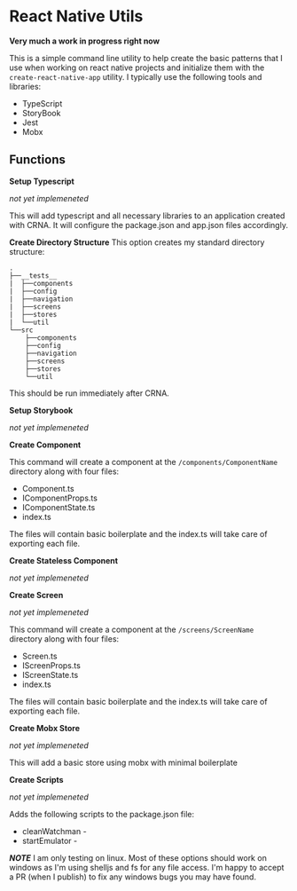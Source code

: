 # React Native Utils #

**Very much a work in progress right now**

This is a simple command line utility to help create the basic patterns that I use when working on react native projects and initialize them with the `create-react-native-app` utility. I typically use the following tools and libraries:

* TypeScript
* StoryBook
* Jest
* Mobx

## Functions ##

**Setup Typescript**

*not yet implemeneted*

This will add typescript and all necessary libraries to an application created with CRNA. It will configure the package.json and app.json files accordingly. 

**Create Directory Structure**
This option creates my standard directory structure: 

```
.
├──__tests__
|  ├──components
|  ├──config
|  ├──navigation
|  ├──screens
|  ├──stores
|  └──util
└──src
    ├──components
    ├──config
    ├──navigation
    ├──screens
    ├──stores
    └──util

```
This should be run immediately after CRNA.

**Setup Storybook**

*not yet implemeneted*

**Create Component**

This command will create a component at the `/components/ComponentName` directory along with four files: 

* Component.ts
* IComponentProps.ts
* IComponentState.ts
* index.ts

The files will contain basic boilerplate and the index.ts will take care of exporting each file.

**Create Stateless Component** 

*not yet implemeneted*

**Create Screen**

*not yet implemeneted*

This command will create a component at the `/screens/ScreenName` directory along with four files: 

* Screen.ts
* IScreenProps.ts
* IScreenState.ts
* index.ts

The files will contain basic boilerplate and the index.ts will take care of exporting each file.

**Create Mobx Store**

*not yet implemeneted*

This will add a basic store using mobx with minimal boilerplate 

**Create Scripts**

*not yet implemeneted*

Adds the following scripts to the package.json file:

* cleanWatchman - 
* startEmulator - 


***NOTE*** I am only testing on linux. Most of these options should work on windows as I'm using shelljs and fs for any file access. I'm happy to accept a PR (when I publish) to fix any windows bugs you may have found.


